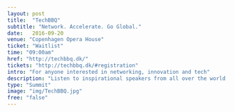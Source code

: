 ```yaml
---
layout: post
title:  "TechBBQ"
subtitle: "Network. Accelerate. Go Global."
date:   2016-09-20
venue: "Copenhagen Opera House"
ticket: "Waitlist"
time: "09:00am"
href: "http://techbbq.dk/"
tickets: "http://techbbq.dk/#registration"
intro: "For anyone interested in networking, innovation and tech"
description: "Listen to inspirational speakers from all over the world, get to know the angels and the VCs in the Investor Corner, look for talent or jobs, talk to an old friend or have a beer with someone you just met. Once a year, in Copenhagen, we gather everyone, for one day, with one goal: To explore opportunities together. "
type: "Summit"
image: "img/TechBBQ.jpg"
free: "false"
---
```

<!-- fill in the URL of your event host page if you haven't enough information for a detail page, so the event link won't point on the detail page at all -->
